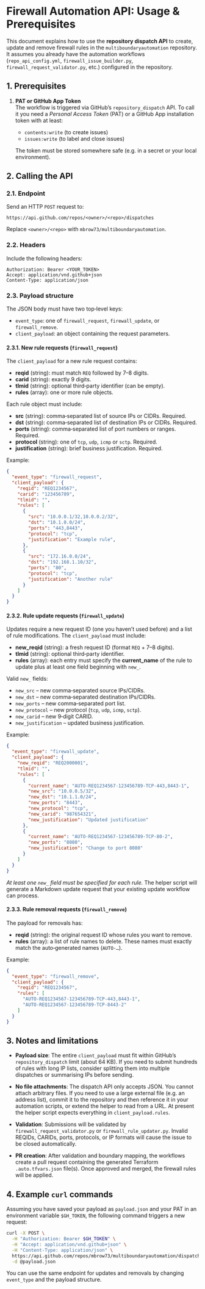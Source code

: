 # Firewall Automation API: Usage & Prerequisites

This document explains how to use the **repository dispatch API** to create, update and remove firewall rules in the `multiboundaryautomation` repository.  It assumes you already have the automation workflows (`repo_api_config.yml`, `firewall_issue_builder.py`, `firewall_request_validator.py`, etc.) configured in the repository.

## 1. Prerequisites

1. **PAT or GitHub App Token**  
   The workflow is triggered via GitHub’s `repository_dispatch` API.  To call it you need a *Personal Access Token* (PAT) or a GitHub App installation token with at least:

   - `contents:write`  (to create issues)
   - `issues:write`    (to label and close issues)

   The token must be stored somewhere safe (e.g. in a secret or your local environment).

## 2. Calling the API

### 2.1. Endpoint

Send an HTTP `POST` request to:

```
https://api.github.com/repos/<owner>/<repo>/dispatches
```

Replace `<owner>/<repo>` with `mbrow73/multiboundaryautomation`.

### 2.2. Headers

Include the following headers:

```http
Authorization: Bearer <YOUR_TOKEN>
Accept: application/vnd.github+json
Content-Type: application/json
```

### 2.3. Payload structure

The JSON body must have two top‑level keys:

- `event_type`: one of `firewall_request`, `firewall_update`, or `firewall_remove`.
- `client_payload`: an object containing the request parameters.

#### 2.3.1. New rule requests (`firewall_request`)

The `client_payload` for a new rule request contains:

- **reqid** (string): must match `REQ` followed by 7–8 digits.
- **carid** (string): exactly 9 digits.
- **tlmid** (string): optional third‑party identifier (can be empty).
- **rules** (array): one or more rule objects.

Each rule object must include:

- **src** (string): comma‑separated list of source IPs or CIDRs.  Required.
- **dst** (string): comma‑separated list of destination IPs or CIDRs.  Required.
- **ports** (string): comma‑separated list of port numbers or ranges.  Required.
- **protocol** (string): one of `tcp`, `udp`, `icmp` or `sctp`.  Required.
- **justification** (string): brief business justification.  Required.

Example:

```json
{
  "event_type": "firewall_request",
  "client_payload": {
    "reqid": "REQ1234567",
    "carid": "123456789",
    "tlmid": "",
    "rules": [
      {
        "src": "10.0.0.1/32,10.0.0.2/32",
        "dst": "10.1.0.0/24",
        "ports": "443,8443",
        "protocol": "tcp",
        "justification": "Example rule",
      },
      {
        "src": "172.16.0.0/24",
        "dst": "192.168.1.10/32",
        "ports": "80",
        "protocol": "tcp",
        "justification": "Another rule"
      }
    ]
  }
}
```

#### 2.3.2. Rule update requests (`firewall_update`)

Updates require a new request ID (one you haven’t used before) and a list of rule modifications.  The `client_payload` must include:

- **new_reqid** (string): a fresh request ID (format `REQ` + 7–8 digits).
- **tlmid** (string): optional third‑party identifier.
- **rules** (array): each entry must specify the **current_name** of the rule to update plus at least one field beginning with `new_`.

Valid `new_` fields:

- `new_src` – new comma‑separated source IPs/CIDRs.
- `new_dst` – new comma‑separated destination IPs/CIDRs.
- `new_ports` – new comma‑separated port list.
- `new_protocol` – new protocol (`tcp`, `udp`, `icmp`, `sctp`).
- `new_carid` – new 9‑digit CARID.
- `new_justification` – updated business justification.

Example:

```json
{
  "event_type": "firewall_update",
  "client_payload": {
    "new_reqid": "REQ2000001",
    "tlmid": "",
    "rules": [
      {
        "current_name": "AUTO-REQ1234567-123456789-TCP-443,8443-1",
        "new_src": "10.0.0.5/32",
        "new_dst": "10.1.1.0/24",
        "new_ports": "8443",
        "new_protocol": "tcp",
        "new_carid": "987654321",
        "new_justification": "Updated justification"
      },
      {
        "current_name": "AUTO-REQ1234567-123456789-TCP-80-2",
        "new_ports": "8080",
        "new_justification": "Change to port 8080"
      }
    ]
  }
}
```

*At least one `new_` field must be specified for each rule.*  The helper script will generate a Markdown update request that your existing update workflow can process.

#### 2.3.3. Rule removal requests (`firewall_remove`)

The payload for removals has:

- **reqid** (string): the original request ID whose rules you want to remove.
- **rules** (array): a list of rule names to delete.  These names must exactly match the auto‑generated names (`AUTO-…`).

Example:

```json
{
  "event_type": "firewall_remove",
  "client_payload": {
    "reqid": "REQ1234567",
    "rules": [
      "AUTO-REQ1234567-123456789-TCP-443,8443-1",
      "AUTO-REQ1234567-123456789-TCP-8443-2"
    ]
  }
}
```

## 3. Notes and limitations

- **Payload size**: The entire `client_payload` must fit within GitHub’s `repository_dispatch` limit (about 64 KB).  If you need to submit hundreds of rules with long IP lists, consider splitting them into multiple dispatches or summarising IPs before sending.

- **No file attachments**: The dispatch API only accepts JSON.  You cannot attach arbitrary files.  If you need to use a large external file (e.g. an address list), commit it to the repository and then reference it in your automation scripts, or extend the helper to read from a URL.  At present the helper script expects everything in `client_payload.rules`.

- **Validation**: Submissions will be validated by `firewall_request_validator.py` or `firewall_rule_updater.py`.  Invalid REQIDs, CARIDs, ports, protocols, or IP formats will cause the issue to be closed automatically.

- **PR creation**: After validation and boundary mapping, the workflows create a pull request containing the generated Terraform `.auto.tfvars.json` file(s).  Once approved and merged, the firewall rules will be applied.

## 4. Example `curl` commands

Assuming you have saved your payload as `payload.json` and your PAT in an environment variable `$GH_TOKEN`, the following command triggers a new request:

```bash
curl -X POST \
  -H "Authorization: Bearer $GH_TOKEN" \
  -H "Accept: application/vnd.github+json" \
  -H "Content-Type: application/json" \
  https://api.github.com/repos/mbrow73/multiboundaryautomation/dispatches \
  -d @payload.json
```

You can use the same endpoint for updates and removals by changing `event_type` and the payload structure.

